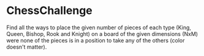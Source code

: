 # ChessChallenge
Find all the ways to place the given number of pieces of each type (King, Queen, Bishop, Rook and Knight) on a board of the given dimensions (NxM) were none of the pieces is in a position to take any of the others (color doesn't matter).
